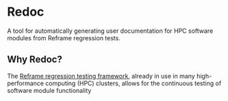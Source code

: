 # Redoc
A tool for automatically generating user documentation for HPC software modules from Reframe regression tests.
## Why Redoc?
The [Reframe regression testing framework](https://reframe-hpc.readthedocs.io/en/stable/),
already in use in many high-performance computing (HPC) clusters,
allows for the continuous testing of software module functionality